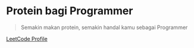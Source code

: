 # Protein bagi Programmer

> Semakin makan protein, semakin handal kamu sebagai Programmer

[LeetCode Profile](https://leetcode.com/u/Vinzzztty/)
